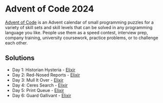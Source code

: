 # Advent of Code 2024

[Advent of Code](https://adventofcode.com/2024/) is an Advent calendar of small programming puzzles for a variety of skill sets and skill levels that can be solved in any programming language you like. People use them as a speed contest, interview prep, company training, university coursework, practice problems, or to challenge each other.

## Solutions

- Day 1: Historian Hysteria - [Elixir](./Elixir/lib/day01.ex)
- Day 2: Red-Nosed Reports - [Elixir](./Elixir/lib/day02.ex)
- Day 3: Mull It Over - [Elixir](./Elixir/lib/day03.ex)
- Day 4: Ceres Search - [Elixir](./Elixir/lib/day04.ex)
- Day 5: Print Queue - [Elixir](./Elixir/lib/day05.ex)
- Day 6: Guard Gallivant - [Elixir](./Elixir/lib/day06.ex)
